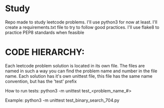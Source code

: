 # Study

Repo made to study leetcode problems.
I'll use python3 for now at least.
I'll create a requirements.txt file to try to follow good practices.
I'll use flake8 to practice PEP8 standards when feasible

CODE HIERARCHY:
=========================================
Each leetcode problem solution is located in its own file.
The files are named in such a way you can find the problem name and number in
the file name.
Each solution has it's own unittest file, this file has the same name
convention, but has the 'test' prefix

How to run tests:
python3 -m unittest test_<problem_name_#>

Example:
python3 -m unittest test_binary_search_704.py
